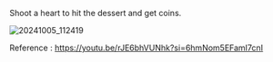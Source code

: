 Shoot a heart to hit the dessert and get coins.

![20241005_112419](https://github.com/user-attachments/assets/6e2ff3ba-f330-4187-90ce-cd13684a05e3)

Reference : https://youtu.be/rJE6bhVUNhk?si=6hmNom5EFamI7cnI
